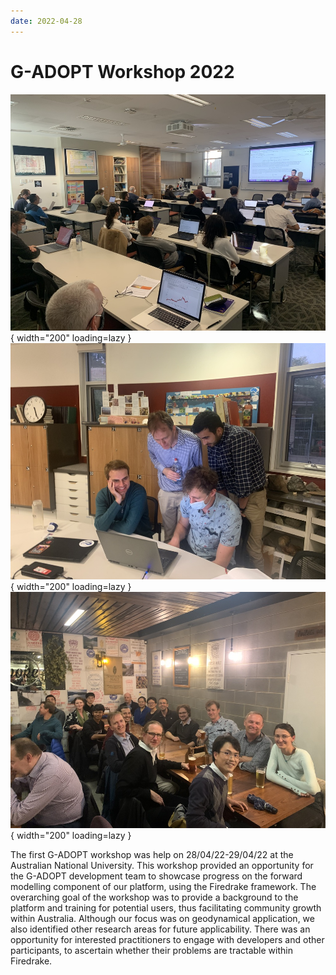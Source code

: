 ```yaml
---
date: 2022-04-28
---
```


# G-ADOPT Workshop 2022

![2022 Workshop](../../../images/events/2022_workshop.jpg "2022 Workshop"){ width="200" loading=lazy }
![2022 Workshop Tutorial](../../../images/events/2022_workshop_tutorial.jpg "2022 Workshop Tutorial"){ width="200" loading=lazy }
![2022 Workshop Dinner](../../../images/events/2022_workshop_dinner.jpg "2022 Workshop Dinner"){ width="200" loading=lazy }

The first G-ADOPT workshop was help on 28/04/22-29/04/22 at the Australian National University. This workshop provided an opportunity for the G-ADOPT development team to showcase progress on the forward modelling component of our platform, using the Firedrake framework. The overarching goal of the workshop was to provide a background to the platform and training for potential users, thus facilitating community growth within Australia. Although our focus was on geodynamical application, we also identified other research areas for future applicability. There was an opportunity for interested practitioners to engage with developers and other participants, to ascertain whether their problems are tractable within Firedrake.
